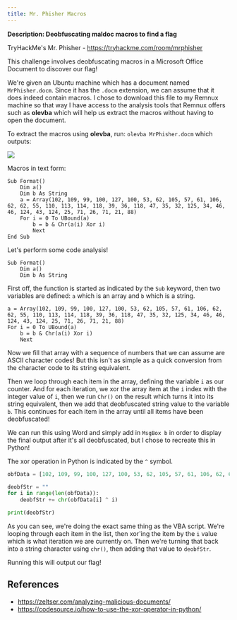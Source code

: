 ```yaml
---
title: Mr. Phisher Macros
---
```


**Description: Deobfuscating maldoc macros to find a flag**

TryHackMe's Mr. Phisher - https://tryhackme.com/room/mrphisher

This challenge involves deobfuscating macros in a Microsoft Office Document to discover our flag!

We're given an Ubuntu machine which has a document named `MrPhisher.docm`. Since it has the `.docm` extension, we can assume that it does indeed contain macros. I chose to download this file to my Remnux machine so that way I have access to the analysis tools that Remnux offers such as **olevba** which will help us extract the macros without having to open the document.

To extract the macros using **olevba**, run: `olevba MrPhisher.docm` which outputs:

![](https://i.imgur.com/EatTLqw.png)

Macros in text form:

```visual-basic
Sub Format()
    Dim a()
    Dim b As String
    a = Array(102, 109, 99, 100, 127, 100, 53, 62, 105, 57, 61, 106, 62, 62, 55, 110, 113, 114, 118, 39, 36, 118, 47, 35, 32, 125, 34, 46, 46, 124, 43, 124, 25, 71, 26, 71, 21, 88)
    For i = 0 To UBound(a)
        b = b & Chr(a(i) Xor i)
        Next
End Sub
```

Let's perform some code analysis!

```visual-basic
Sub Format()
    Dim a()
    Dim b As String
```

First off, the function is started as indicated by the `Sub` keyword, then two variables are defined: `a` which is an array and `b` which is a string.

```visual-basic
a = Array(102, 109, 99, 100, 127, 100, 53, 62, 105, 57, 61, 106, 62, 62, 55, 110, 113, 114, 118, 39, 36, 118, 47, 35, 32, 125, 34, 46, 46, 124, 43, 124, 25, 71, 26, 71, 21, 88)
For i = 0 To UBound(a)
    b = b & Chr(a(i) Xor i)
    Next
```

Now we fill that array with a sequence of numbers that we can assume are ASCII character codes! But this isn't as simple as a quick conversion from the character code to its string equivalent.

Then we loop through each item in the array, defining the variable `i` as our counter. And for each iteration, we xor the array item at the `i` index with the integer value of `i`, then we run `Chr()` on the result which turns it into its string equivalent, then we add that deobfuscated string value to the variable `b`. This continues for each item in the array until all items have been deobfuscated!

We can run this using Word and simply add in `MsgBox b` in order to display the final output after it's all deobfuscated, but I chose to recreate this in Python!

The xor operation in Python is indicated by the `^` symbol.

```python
obfData = [102, 109, 99, 100, 127, 100, 53, 62, 105, 57, 61, 106, 62, 62, 55, 110, 113, 114, 118, 39, 36, 118, 47, 35, 32, 125, 34, 46, 46, 124, 43, 124, 25, 71, 26, 71, 21, 88]

deobfStr = ""
for i in range(len(obfData)):
    deobfStr += chr(obfData[i] ^ i)

print(deobfStr)
```

As you can see, we're doing the exact same thing as the VBA script. We're looping through each item in the list, then xor'ing the item by the `i` value which is what iteration we are currently on. Then we're turning that back into a string character using `chr()`, then adding that value to `deobfStr`.

Running this will output our flag!

## References

* https://zeltser.com/analyzing-malicious-documents/
* https://codesource.io/how-to-use-the-xor-operator-in-python/

